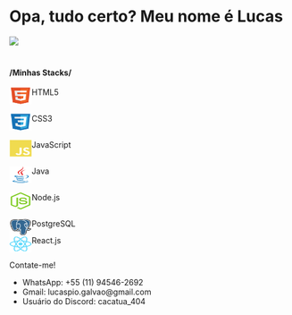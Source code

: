 <h1>Opa, tudo certo? Meu nome é Lucas</h1>
<a href="https://github.com/lukasPio">
    <img height="180em" src="https://github-readme-stats.vercel.app/api/top-langs/?username=LukasPio&layout=compact&langs_count=7&theme=midnight-purple"/>
   
  </a>
<div>
  
</div>




<br>
  <h4 align="left">/Minhas Stacks/</h4>
<div style="display: flex"> 
  <img align="center" alt="Lucas-HTML" height="30" width="40" src="https://raw.githubusercontent.com/devicons/devicon/master/icons/html5/html5-original.svg"> HTML5
  </div>
  <br>
  <div style="display: flex"> 
  <img align="center" alt="Lucas-CSS" height="30" width="40" src="https://raw.githubusercontent.com/devicons/devicon/master/icons/css3/css3-original.svg"> CSS3
  </div>
  <br>
    <div style="display: flex"> 
  <img align="center" alt="Lucas-JS" height="30" width="40" src="https://raw.githubusercontent.com/devicons/devicon/master/icons/javascript/javascript-plain.svg"> JavaScript
  </div>
  <br>
      <div style="display: flex"> 
  <img align="center" alt="Lucas-JAVA" height="30" width="40" src="https://raw.githubusercontent.com/devicons/devicon/master/icons/java/java-original.svg"> Java
  </div>
  <br>
          <div style="display: flex"> 
<img align="center" alt="Lucas-NODE.JS" height="30" width="40" src="https://raw.githubusercontent.com/devicons/devicon/master/icons/nodejs/nodejs-original.svg"> Node.js
  </div>
<br>
<div style="display: flex"> 
<img align="center" alt="Lucas-NODE.JS" height="30" width="40" src="https://raw.githubusercontent.com/devicons/devicon/master/icons/postgresql/postgresql-original.svg">PostgreSQL</div> 
<div> 

<div style="display: flex"> 
<img align="center" alt="Lucas-React.js" height="30" width="40" src="https://raw.githubusercontent.com/devicons/devicon/master/icons/react/react-original.svg">React.js</div> 
<div> 

  <span align="center">Contate-me!</span>
  <ul>
    <li>WhatsApp: +55 (11) 94546-2692</li>
    <li>Gmail: lucaspio.galvao@gmail.com</li>
    <li>Usuário do Discord: cacatua_404</li>
  </ul>

</div>


